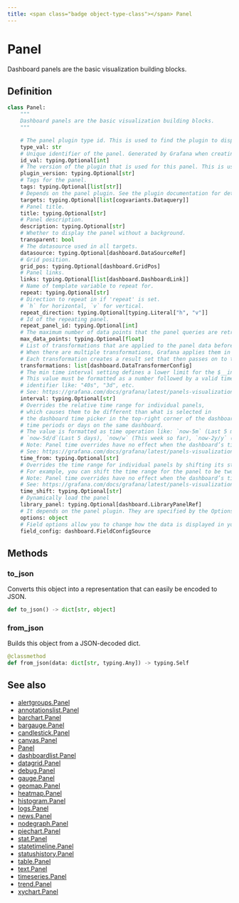 ```yaml
---
title: <span class="badge object-type-class"></span> Panel
---
```

# <span class="badge object-type-class"></span> Panel

Dashboard panels are the basic visualization building blocks.

## Definition

```python
class Panel:
    """
    Dashboard panels are the basic visualization building blocks.
    """

    # The panel plugin type id. This is used to find the plugin to display the panel.
    type_val: str
    # Unique identifier of the panel. Generated by Grafana when creating a new panel. It must be unique within a dashboard, but not globally.
    id_val: typing.Optional[int]
    # The version of the plugin that is used for this panel. This is used to find the plugin to display the panel and to migrate old panel configs.
    plugin_version: typing.Optional[str]
    # Tags for the panel.
    tags: typing.Optional[list[str]]
    # Depends on the panel plugin. See the plugin documentation for details.
    targets: typing.Optional[list[cogvariants.Dataquery]]
    # Panel title.
    title: typing.Optional[str]
    # Panel description.
    description: typing.Optional[str]
    # Whether to display the panel without a background.
    transparent: bool
    # The datasource used in all targets.
    datasource: typing.Optional[dashboard.DataSourceRef]
    # Grid position.
    grid_pos: typing.Optional[dashboard.GridPos]
    # Panel links.
    links: typing.Optional[list[dashboard.DashboardLink]]
    # Name of template variable to repeat for.
    repeat: typing.Optional[str]
    # Direction to repeat in if 'repeat' is set.
    # `h` for horizontal, `v` for vertical.
    repeat_direction: typing.Optional[typing.Literal["h", "v"]]
    # Id of the repeating panel.
    repeat_panel_id: typing.Optional[int]
    # The maximum number of data points that the panel queries are retrieving.
    max_data_points: typing.Optional[float]
    # List of transformations that are applied to the panel data before rendering.
    # When there are multiple transformations, Grafana applies them in the order they are listed.
    # Each transformation creates a result set that then passes on to the next transformation in the processing pipeline.
    transformations: list[dashboard.DataTransformerConfig]
    # The min time interval setting defines a lower limit for the $__interval and $__interval_ms variables.
    # This value must be formatted as a number followed by a valid time
    # identifier like: "40s", "3d", etc.
    # See: https://grafana.com/docs/grafana/latest/panels-visualizations/query-transform-data/#query-options
    interval: typing.Optional[str]
    # Overrides the relative time range for individual panels,
    # which causes them to be different than what is selected in
    # the dashboard time picker in the top-right corner of the dashboard. You can use this to show metrics from different
    # time periods or days on the same dashboard.
    # The value is formatted as time operation like: `now-5m` (Last 5 minutes), `now/d` (the day so far),
    # `now-5d/d`(Last 5 days), `now/w` (This week so far), `now-2y/y` (Last 2 years).
    # Note: Panel time overrides have no effect when the dashboard’s time range is absolute.
    # See: https://grafana.com/docs/grafana/latest/panels-visualizations/query-transform-data/#query-options
    time_from: typing.Optional[str]
    # Overrides the time range for individual panels by shifting its start and end relative to the time picker.
    # For example, you can shift the time range for the panel to be two hours earlier than the dashboard time picker setting `2h`.
    # Note: Panel time overrides have no effect when the dashboard’s time range is absolute.
    # See: https://grafana.com/docs/grafana/latest/panels-visualizations/query-transform-data/#query-options
    time_shift: typing.Optional[str]
    # Dynamically load the panel
    library_panel: typing.Optional[dashboard.LibraryPanelRef]
    # It depends on the panel plugin. They are specified by the Options field in panel plugin schemas.
    options: object
    # Field options allow you to change how the data is displayed in your visualizations.
    field_config: dashboard.FieldConfigSource
```
## Methods

### <span class="badge object-method"></span> to_json

Converts this object into a representation that can easily be encoded to JSON.

```python
def to_json() -> dict[str, object]
```

### <span class="badge object-method"></span> from_json

Builds this object from a JSON-decoded dict.

```python
@classmethod
def from_json(data: dict[str, typing.Any]) -> typing.Self
```

## See also

 * <span class="badge builder"></span> [alertgroups.Panel](../alertgroups/builder-Panel.md)
 * <span class="badge builder"></span> [annotationslist.Panel](../annotationslist/builder-Panel.md)
 * <span class="badge builder"></span> [barchart.Panel](../barchart/builder-Panel.md)
 * <span class="badge builder"></span> [bargauge.Panel](../bargauge/builder-Panel.md)
 * <span class="badge builder"></span> [candlestick.Panel](../candlestick/builder-Panel.md)
 * <span class="badge builder"></span> [canvas.Panel](../canvas/builder-Panel.md)
 * <span class="badge builder"></span> [Panel](./builder-Panel.md)
 * <span class="badge builder"></span> [dashboardlist.Panel](../dashboardlist/builder-Panel.md)
 * <span class="badge builder"></span> [datagrid.Panel](../datagrid/builder-Panel.md)
 * <span class="badge builder"></span> [debug.Panel](../debug/builder-Panel.md)
 * <span class="badge builder"></span> [gauge.Panel](../gauge/builder-Panel.md)
 * <span class="badge builder"></span> [geomap.Panel](../geomap/builder-Panel.md)
 * <span class="badge builder"></span> [heatmap.Panel](../heatmap/builder-Panel.md)
 * <span class="badge builder"></span> [histogram.Panel](../histogram/builder-Panel.md)
 * <span class="badge builder"></span> [logs.Panel](../logs/builder-Panel.md)
 * <span class="badge builder"></span> [news.Panel](../news/builder-Panel.md)
 * <span class="badge builder"></span> [nodegraph.Panel](../nodegraph/builder-Panel.md)
 * <span class="badge builder"></span> [piechart.Panel](../piechart/builder-Panel.md)
 * <span class="badge builder"></span> [stat.Panel](../stat/builder-Panel.md)
 * <span class="badge builder"></span> [statetimeline.Panel](../statetimeline/builder-Panel.md)
 * <span class="badge builder"></span> [statushistory.Panel](../statushistory/builder-Panel.md)
 * <span class="badge builder"></span> [table.Panel](../table/builder-Panel.md)
 * <span class="badge builder"></span> [text.Panel](../text/builder-Panel.md)
 * <span class="badge builder"></span> [timeseries.Panel](../timeseries/builder-Panel.md)
 * <span class="badge builder"></span> [trend.Panel](../trend/builder-Panel.md)
 * <span class="badge builder"></span> [xychart.Panel](../xychart/builder-Panel.md)
